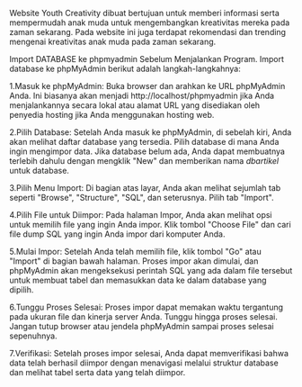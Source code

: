 Website Youth Creativity dibuat bertujuan untuk memberi informasi serta mempermudah anak muda untuk mengembangkan kreativitas mereka pada zaman sekarang. Pada website ini juga terdapat rekomendasi dan trending mengenai kreativitas anak muda pada zaman sekarang.

Import DATABASE ke phpmyadmin Sebelum Menjalankan Program. 
Import database ke phpMyAdmin berikut adalah langkah-langkahnya:

1.Masuk ke phpMyAdmin: Buka browser dan arahkan ke URL phpMyAdmin Anda. Ini biasanya akan menjadi http://localhost/phpmyadmin jika Anda menjalankannya secara lokal atau alamat URL yang disediakan oleh penyedia hosting jika Anda menggunakan hosting web.

2.Pilih Database: Setelah Anda masuk ke phpMyAdmin, di sebelah kiri, Anda akan melihat daftar database yang tersedia. Pilih database di mana Anda ingin mengimpor data. Jika database belum ada, Anda dapat membuatnya terlebih dahulu dengan mengklik "New" dan memberikan nama *dbartikel* untuk database.

3.Pilih Menu Import: Di bagian atas layar, Anda akan melihat sejumlah tab seperti "Browse", "Structure", "SQL", dan seterusnya. Pilih tab "Import".

4.Pilih File untuk Diimpor: Pada halaman Impor, Anda akan melihat opsi untuk memilih file yang ingin Anda impor. Klik tombol "Choose File" dan cari file dump SQL yang ingin Anda impor dari komputer Anda.

5.Mulai Impor: Setelah Anda telah memilih file, klik tombol "Go" atau "Import" di bagian bawah halaman. Proses impor akan dimulai, dan phpMyAdmin akan mengeksekusi perintah SQL yang ada dalam file tersebut untuk membuat tabel dan memasukkan data ke dalam database yang dipilih.

6.Tunggu Proses Selesai: Proses impor dapat memakan waktu tergantung pada ukuran file dan kinerja server Anda. Tunggu hingga proses selesai. Jangan tutup browser atau jendela phpMyAdmin sampai proses selesai sepenuhnya.

7.Verifikasi: Setelah proses impor selesai, Anda dapat memverifikasi bahwa data telah berhasil diimpor dengan menavigasi melalui struktur database dan melihat tabel serta data yang telah diimpor.
